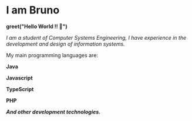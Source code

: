 # I am Bruno

**greet("Hello World !! 👋")**

_I am a student of Computer Systems Engineering, I have experience in the development and design of information systems._

My main programming languages are:

**Java**

**Javascript**

**TypeScript**

**PHP**

_**And other development technologies.**_
